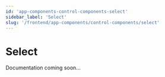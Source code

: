 ```yaml
---
id: 'app-components-control-components-select'
sidebar_label: 'Select'
slug: '/frontend/app-components/control-components/select'
---
```


# Select

Documentation coming soon...